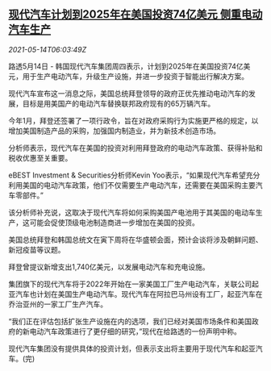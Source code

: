 <!--1620973863000-->
[现代汽车计划到2025年在美国投资74亿美元 侧重电动汽车生产](https://cn.reuters.com/article/hyundai-us-ev-investment-plan-0514-idCNKBS2CV0H9)
------

<div><i>2021-05-14T06:03:49Z</i></div><p>路透5月14日 - 韩国现代汽车集团周四表示，计划到2025年在美国投资74亿美元，用于生产电动汽车，升级生产设施，并进一步投资于智能出行解决方案。</p><p>现代汽车宣布这一消息之际，美国总统拜登领导的政府正优先推动电动汽车的发展，目标是用美国产的电动汽车替换联邦政府现有的65万辆汽车。</p><p>今年1月，拜登还签署了一项行政令，旨在对政府采购行为实施更严格的规定，以增加美国制造产品的采购，加强国内制造业，并为新技术创造市场。</p><p>分析师表示，现代汽车在美国的投资对利用拜登政府的电动汽车政策、获得补贴和税收优惠至关重要。</p><p>eBEST Investment &amp; Securities分析师Kevin Yoo表示，“如果现代汽车希望充分利用美国的电动汽车政策，他们不仅需要生产电动汽车，还需要在美国采购主要汽车零部件。”</p><p>该分析师补充说，这取决于现代汽车将如何采购美国产电池用于其美国的电动车生产，这可能会促使顶级电池制造商进一步增加在美国的投资。</p><p>美国总统拜登和韩国总统文在寅下周将在华盛顿会面，预计会谈将涉及朝鲜问题、新冠疫苗等议题。</p><p>拜登曾提议新增支出1,740亿美元，以发展电动汽车和充电设施。</p><p>集团旗下的现代汽车将于2022年开始在一家美国工厂生产电动汽车，关联公司起亚汽车也计划在美国生产电动汽车。现代汽车在阿拉巴马州设有工厂，起亚汽车在乔治亚州的一家工厂生产汽车。</p><p>“我们正在评估包括扩张生产设施在内的选项，我们已经对美国市场条件和美国政府的新电动汽车政策进行了更仔细的研究，”现代在给路透的一份声明中称。</p><p>现代汽车集团没有提供具体的投资计划，但表示支出将主要用于现代汽车和起亚汽车。(完)</p>
